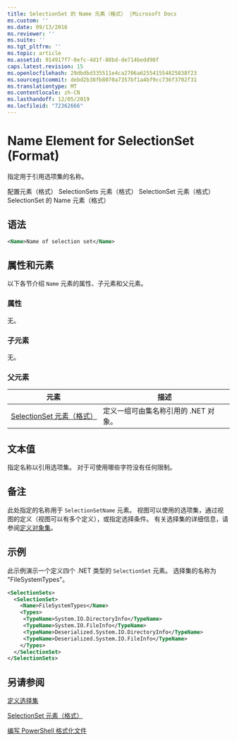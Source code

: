 ```yaml
---
title: SelectionSet 的 Name 元素（格式） |Microsoft Docs
ms.custom: ''
ms.date: 09/13/2016
ms.reviewer: ''
ms.suite: ''
ms.tgt_pltfrm: ''
ms.topic: article
ms.assetid: 914917f7-0efc-4d1f-88bd-de714bedd98f
caps.latest.revision: 15
ms.openlocfilehash: 29dbdbd335511e4ca2706a625541554825838f23
ms.sourcegitcommit: debd2b38fb8070a7357bf1a4bf9cc736f3702f31
ms.translationtype: MT
ms.contentlocale: zh-CN
ms.lasthandoff: 12/05/2019
ms.locfileid: "72362666"
---
```

# <a name="name-element-for-selectionset-format"></a>Name Element for SelectionSet (Format)

指定用于引用选项集的名称。

配置元素（格式） SelectionSets 元素（格式） SelectionSet 元素（格式） SelectionSet 的 Name 元素（格式）

## <a name="syntax"></a>语法

```xml
<Name>Name of selection set</Name>
```

## <a name="attributes-and-elements"></a>属性和元素

以下各节介绍 `Name` 元素的属性、子元素和父元素。

### <a name="attributes"></a>属性

无。

### <a name="child-elements"></a>子元素

无。

### <a name="parent-elements"></a>父元素

|元素|描述|
|-------------|-----------------|
|[SelectionSet 元素（格式）](./selectionset-element-format.md)|定义一组可由集名称引用的 .NET 对象。|

## <a name="text-value"></a>文本值

指定名称以引用选项集。 对于可使用哪些字符没有任何限制。

## <a name="remarks"></a>备注

此处指定的名称用于 `SelectionSetName` 元素。 视图可以使用的选项集，通过视图的定义（视图可以有多个定义），或指定选择条件。 有关选择集的详细信息，请参阅[定义对象集](./defining-selection-sets.md)。

## <a name="example"></a>示例

此示例演示一个定义四个 .NET 类型的 `SelectionSet` 元素。 选择集的名称为 "FileSystemTypes"。

```xml
<SelectionSets>
  <SelectionSet>
    <Name>FileSystemTypes</Name>
    <Types>
     <TypeName>System.IO.DirectoryInfo</TypeName>
     <TypeName>System.IO.FileInfo</TypeName>
     <TypeName>Deserialized.System.IO.DirectoryInfo</TypeName>
     <TypeName>Deserialized.System.IO.FileInfo</TypeName>
    </Types>
  </SelectionSet>
</SelectionSets>
```

## <a name="see-also"></a>另请参阅

[定义选择集](./defining-selection-sets.md)

[SelectionSet 元素（格式）](./selectionset-element-format.md)

[编写 PowerShell 格式化文件](./writing-a-powershell-formatting-file.md)
